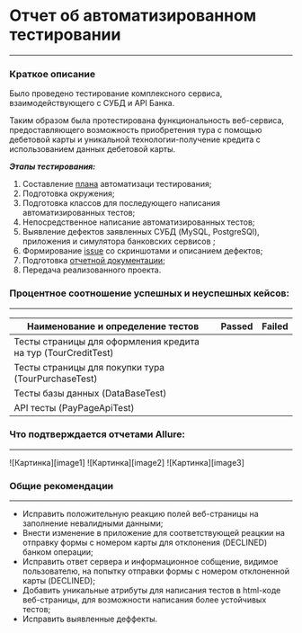 # Отчет об автоматизированном тестировании
***
### Краткое описание

Было проведено тестирование комплексного сервиса, взаимодействующего с СУБД и API Банка.

Таким образом была протестирована функциональность веб-сервиса, предоставляющего возможность приобретения тура с помощью дебетовой карты и уникальной технологии-получение кредита с использованием данных дебетовой карты.

***Этапы тестирования:***
1. Составление [плана](https://github.com/Anasstaisha/QA49-DiplomProject/blob/main/Plan.md) автоматизаци тестирования;
2. Подготовка окружения;
3. Подготовка классов для последующего написания автоматизированных тестов;
4. Непосредственное написание автоматизированных тестов;
5. Выявление дефектов заявленных СУБД (MySQL, PostgreSQl), приложения и симулятора банковских сервисов ;
6. Формирование [issue](ссылка) со скриншотами и описанием дефектов;
7. Подготовка [отчетной документации](ссылка);
8. Передача реализованного проекта. 

### Процентное соотношение успешных и неуспешных кейсов:
***

| Наименование и определение тестов                             | Passed | Failed |
|---------------------------------------------------------------|--------|--------|
| Тесты страницы для оформления кредита на тур (TourCreditTest) |        |        |
| Тесты страницы для покупки тура (TourPurchaseTest)            |        |        |
| Тесты базы данных (DataBaseTest)                              |        |        |
| API тесты (PayPageApiTest)                                    |        |        |

### Что подтверждается отчетами Allure:
***

![Картинка][image1]
![Картинка][image2]
![Картинка][image3]

### Общие рекомендации
***
* Исправить положительную реакцию полей веб-страницы на заполнение невалидными данными;
* Внести изменение в приложение для соответствующей реацкии на отправку формы с номером карты для отклонения (DECLINED) банком операции;
* Исправить ответ сервера и информационное собщение, видимое пользователю, на попытку отправки формы с номером отклоненной карты (DECLINED);
* Добавить уникальные атрибуты для написания тестов в html-коде веб-страницы, для возможности написания более устойчивых тестов;
* Исправить выявленные деффекты.

